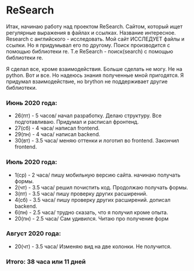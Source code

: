 # ReSearch
Итак, начинаю работу над проектом ReSearch. Сайтом, который ищет регулярные выражения в файлах и ссылках.
Название интересное. Research с английского - исследовать. Мой сайт ИССЛЕДУЕТ файлы и ссылки. Но я придумывал его по другому. 
Поиск производится с помощью библиотеки re. Т.е ReSearch - поиск(search) с помощью библиотеки re.

Я сделал все, кроме взаимодействия. Больше сделать не могу. Не на python.
Вот и все. Но надеюсь знания полученные мной пригодятся.
Я придумал взаимодействие, но brython не поддерживает другие библиотеки.

### Июнь 2020 года:
 - 26(пт) - 5 часов/ начал разработку. Делаю структуру. Все подготавливаю. Придумал и расписал фронтенд.
 - 27(сб) - 4 часа/ написал frontend.
 - 29(пн) - 4 часа/ написал backend. 
 - 30(вт) - 3.5 часа/ меняю оттенки и логотип во frontend. Закончил frontend.

### Июль 2020 года:
 - 1(ср) - 2 часа/ пишу мобильную версию сайта. начинаю получать формы.
 - 2(чт) - 3.5 часа/ решил почистить код. Продолжаю получать формы.
 - 3(пт) - 3.5 часа/ пишу проверку других расширений.
 - 4(cб) - 3.5 часа/ пишу проверку других расширений. дописал backend.
 - 6(пн) - 2.5 часа/ трудно сказать, что я получил кроме опыта.
 - 20(пн) - 2.5 часа/ Сам удивился. Читаю про получение форм

### Август 2020 года:
 - 20(чт) - 3.5 часа/ Изменяю вид на две колонки. Не получится.

### Итого: 38 часа или 11 дней
